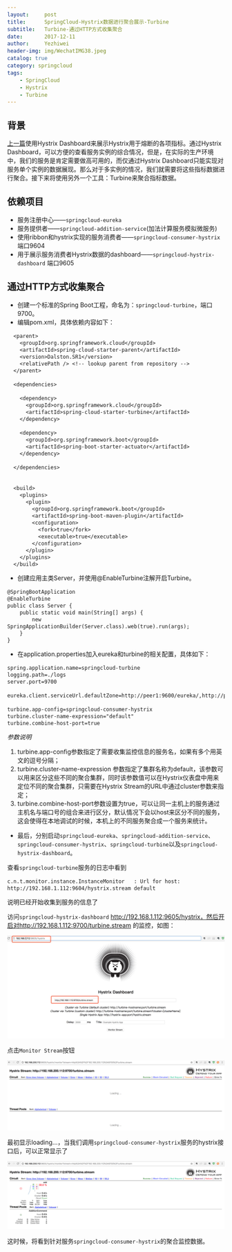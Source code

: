 ```yaml
---
layout:     post
title:      SpringCloud-Hystrix数据进行聚合展示-Turbine
subtitle:   Turbine-通过HTTP方式收集聚合
date:       2017-12-11
author:     Yezhiwei
header-img: img/WechatIMG38.jpeg
catalog: true
category: springcloud
tags:
    - SpringCloud 
    - Hystrix
    - Turbine
---
```



## 背景

[上一篇](https://yezhwi.github.io/springcloud/2017/11/14/SpringCloud-Hystrix-Dashboard%E7%9B%91%E6%8E%A7%E9%9D%A2%E6%9D%BF/)使用Hystrix Dashboard来展示Hystrix用于熔断的各项指标。通过Hystrix Dashboard，可以方便的查看服务实例的综合情况，但是，在实际的生产环境中，我们的服务是肯定需要做高可用的，而仅通过Hystrix Dashboard只能实现对服务单个实例的数据展现。那么对于多实例的情况，我们就需要将这些指标数据进行聚合。接下来将使用另外一个工具：Turbine来聚合指标数据。

## 依赖项目

* 服务注册中心——`springcloud-eureka`
* 服务提供者——`springcloud-addition-service`(加法计算服务模拟微服务)
* 使用ribbon和hystrix实现的服务消费者——`springcloud-consumer-hystrix` 端口9604
* 用于展示服务消费者Hystrix数据的dashboard——`springcloud-hystrix-dashboard` 端口9605

## 通过HTTP方式收集聚合

* 创建一个标准的Spring Boot工程，命名为：`springcloud-turbine`，端口9700。
* 编辑pom.xml，具体依赖内容如下：

```
  <parent>
    <groupId>org.springframework.cloud</groupId>
    <artifactId>spring-cloud-starter-parent</artifactId>
    <version>Dalston.SR1</version>
    <relativePath /> <!-- lookup parent from repository -->
  </parent>

  <dependencies>

    <dependency>
      <groupId>org.springframework.cloud</groupId>
      <artifactId>spring-cloud-starter-turbine</artifactId>
    </dependency>
   
    <dependency>
      <groupId>org.springframework.boot</groupId>
      <artifactId>spring-boot-starter-actuator</artifactId>
    </dependency>
  
  </dependencies>


  <build>
    <plugins>
      <plugin>
        <groupId>org.springframework.boot</groupId>
        <artifactId>spring-boot-maven-plugin</artifactId>
        <configuration>
          <fork>true</fork>
          <executable>true</executable>
        </configuration>
      </plugin>
    </plugins>
  </build>
```

* 创建应用主类Server，并使用@EnableTurbine注解开启Turbine。

```
@SpringBootApplication
@EnableTurbine
public class Server {
    public static void main(String[] args) {
        new SpringApplicationBuilder(Server.class).web(true).run(args);
    }
}
```

* 在application.properties加入eureka和turbine的相关配置，具体如下：

```
spring.application.name=springcloud-turbine
logging.path=./logs
server.port=9700

eureka.client.serviceUrl.defaultZone=http://peer1:9600/eureka/,http://peer2:9600/eureka/,http://peer3:9600/eureka/

turbine.app-config=springcloud-consumer-hystrix
turbine.cluster-name-expression="default"
turbine.combine-host-port=true
```

*参数说明*

1. turbine.app-config参数指定了需要收集监控信息的服务名，如果有多个用英文的逗号分隔；
2. turbine.cluster-name-expression 参数指定了集群名称为default，该参数可以用来区分这些不同的聚合集群，同时该参数值可以在Hystrix仪表盘中用来定位不同的聚合集群，只需要在Hystrix Stream的URL中通过cluster参数来指定；
3. turbine.combine-host-port参数设置为true，可以让同一主机上的服务通过主机名与端口号的组合来进行区分，默认情况下会以host来区分不同的服务，这会使得在本地调试的时候，本机上的不同服务聚合成一个服务来统计。

* 最后，分别启动`springcloud-eureka`、`springcloud-addition-service`、`springcloud-consumer-hystrix`、`springcloud-turbine`以及`springcloud-hystrix-dashboard`。

查看`springcloud-turbine`服务的日志中看到
```
c.n.t.monitor.instance.InstanceMonitor   : Url for host: http://192.168.1.112:9604/hystrix.stream default
```
说明已经开始收集到服务的信息了

访问`springcloud-hystrix-dashboard` http://192.168.1.112:9605/hystrix，然后开启对http://192.168.1.112:9700/turbine.stream 的监控，如图：

![Monitor Stream](/img/turbine.png)

点击`Monitor Stream`按钮

![loading...](/img/turbine-0.png)

最初显示loading...，当我们调用`springcloud-consumer-hystrix`服务的hystrix接口后，可以正常显示了

![turbine](/img/turbine-1.png)

这时候，将看到针对服务`springcloud-consumer-hystrix`的聚合监控数据。






